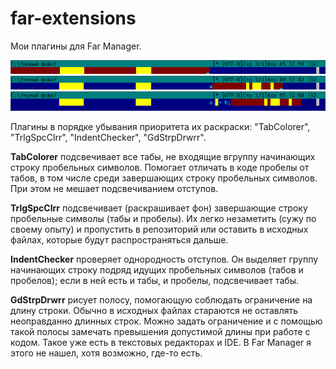 # far-extensions
Мои плагины для Far Manager.

![Без непробельных символов](pictures/NoNonspaceCharacters.png)
![Один непробельный символ](pictures/One.png)
![Общий случай](pictures/Usual.png)

Плагины в порядке убывания приоритета их раскраски: "TabColorer", "TrlgSpcClrr", "IndentChecker",
"GdStrpDrwrr".

__TabColorer__ подсвечивает все табы, не входящие вгруппу начинающих строку пробельных символов.
Помогает отличать в коде пробелы от табов, в том числе среди завершающих строку пробельных символов.
При этом не мешает подсвечиванием отступов.

__TrlgSpcClrr__ подсвечивает (раскрашивает фон) завершающие строку пробельные символы (табы и
пробелы). Их легко незаметить (сужу по своему опыту) и пропустить в репозиторий или оставить в
исходных файлах, которые будут распространяться дальше.

__IndentChecker__ проверяет однородность отступов. Он выделяет группу начинающих строку подряд
идущих пробельных символов (табов и пробелов); если в ней есть и табы, и пробелы, подсвечивает табы.

__GdStrpDrwrr__ рисует полосу, помогающую соблюдать ограничение на длину строки. Обычно в исходных
файлах стараются не оставлять неоправданно длинных строк. Можно задать ограничение и с помощью такой
полосы замечать превышения допустимой длины при работе с кодом. Такое уже есть в текстовых
редакторах и IDE. В Far Manager я этого не нашел, хотя возможно, где-то есть.
